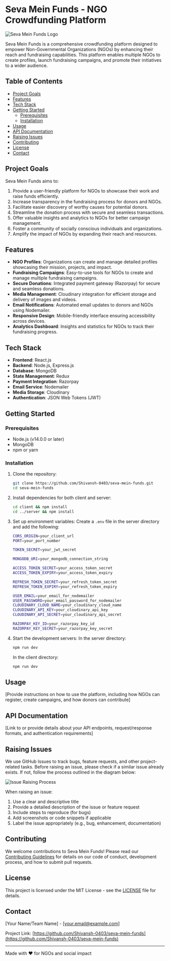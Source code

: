 ﻿# Seva Mein Funds - NGO Crowdfunding Platform

![Seva Mein Funds Logo](path/to/logo.png)

Seva Mein Funds is a comprehensive crowdfunding platform designed to empower Non-Governmental Organizations (NGOs) by enhancing their reach and fundraising capabilities. This platform enables multiple NGOs to create profiles, launch fundraising campaigns, and promote their initiatives to a wider audience.

## Table of Contents

- [Project Goals](#project-goals)
- [Features](#features)
- [Tech Stack](#tech-stack)
- [Getting Started](#getting-started)
  - [Prerequisites](#prerequisites)
  - [Installation](#installation)
- [Usage](#usage)
- [API Documentation](#api-documentation)
- [Raising Issues](#raising-issues)
- [Contributing](#contributing)
- [License](#license)
- [Contact](#contact)

## Project Goals

Seva Mein Funds aims to:

1. Provide a user-friendly platform for NGOs to showcase their work and raise funds efficiently.
2. Increase transparency in the fundraising process for donors and NGOs.
3. Facilitate easier discovery of worthy causes for potential donors.
4. Streamline the donation process with secure and seamless transactions.
5. Offer valuable insights and analytics to NGOs for better campaign management.
6. Foster a community of socially conscious individuals and organizations.
7. Amplify the impact of NGOs by expanding their reach and resources.

## Features

- **NGO Profiles**: Organizations can create and manage detailed profiles showcasing their mission, projects, and impact.
- **Fundraising Campaigns**: Easy-to-use tools for NGOs to create and manage multiple fundraising campaigns.
- **Secure Donations**: Integrated payment gateway (Razorpay) for secure and seamless donations.
- **Media Management**: Cloudinary integration for efficient storage and delivery of images and videos.
- **Email Notifications**: Automated email updates to donors and NGOs using Nodemailer.
- **Responsive Design**: Mobile-friendly interface ensuring accessibility across devices.
- **Analytics Dashboard**: Insights and statistics for NGOs to track their fundraising progress.

## Tech Stack

- **Frontend**: React.js
- **Backend**: Node.js, Express.js
- **Database**: MongoDB
- **State Management**: Redux
- **Payment Integration**: Razorpay
- **Email Service**: Nodemailer
- **Media Storage**: Cloudinary
- **Authentication**: JSON Web Tokens (JWT)

## Getting Started

### Prerequisites

- Node.js (v14.0.0 or later)
- MongoDB
- npm or yarn

### Installation

1. Clone the repository:
   ```bash
   git clone https://github.com/Shivansh-0403/seva-mein-funds.git
   cd seva-mein-funds
   ```

2. Install dependencies for both client and server:
   ```bash
   cd client && npm install
   cd ../server && npm install
   ```

3. Set up environment variables:
   Create a `.env` file in the server directory and add the following:
   ```bash
   CORS_ORIGIN=your_client_url
   PORT=your_port_number

   TOKEN_SECRET=your_jwt_secret
   
   MONGODB_URI=your_mongodb_connection_string
   
   ACCESS_TOKEN_SECRET=your_access_token_secret
   ACCESS_TOKEN_EXPIRY=your_access_token_expiry
   
   REFRESH_TOKEN_SECRET=your_refresh_token_secret
   REFRESH_TOKEN_EXPIRY=your_refresh_token_expiry
   
   USER_EMAIL=your_email_for_nodemailer
   USER_PASSWORD=your_email_password_for_nodemailer
   CLOUDINARY_CLOUD_NAME=your_cloudinary_cloud_name
   CLOUDINARY_API_KEY=your_cloudinary_api_key
   CLOUDINARY_API_SECRET=your_cloudinary_api_secret
   
   RAZORPAY_KEY_ID=your_razorpay_key_id
   RAZORPAY_KEY_SECRET=your_razorpay_key_secret
   ```

4. Start the development servers:
   In the server directory:
   ```bash
   npm run dev
   ```
   In the client directory:
   ```bash
   npm run dev
   ```

## Usage

[Provide instructions on how to use the platform, including how NGOs can register, create campaigns, and how donors can contribute]

## API Documentation

[Link to or provide details about your API endpoints, request/response formats, and authentication requirements]

## Raising Issues

We use GitHub Issues to track bugs, feature requests, and other project-related tasks. Before raising an issue, please check if a similar issue already exists. If not, follow the process outlined in the diagram below:


![Issue Raising Process](issues.svg)


When raising an issue:
1. Use a clear and descriptive title
2. Provide a detailed description of the issue or feature request
3. Include steps to reproduce (for bugs)
4. Add screenshots or code snippets if applicable
5. Label the issue appropriately (e.g., bug, enhancement, documentation)

## Contributing

We welcome contributions to Seva Mein Funds! Please read our [Contributing Guidelines](CONTRIBUTING.md) for details on our code of conduct, development process, and how to submit pull requests.

## License

This project is licensed under the MIT License - see the [LICENSE](LICENSE) file for details.

## Contact

[Your Name/Team Name] - [your.email@example.com]

Project Link: [https://github.com/Shivansh-0403/seva-mein-funds](https://github.com/Shivansh-0403/seva-mein-funds)

---

Made with ❤️ for NGOs and social impact
